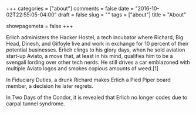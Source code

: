 +++
categories = ["about"]
comments = false
date = "2016-10-02T22:55:05-04:00"
draft = false
slug = ""
tags = ["about"]
title = "About"

showpagemeta = false
+++

Erlich administers the Hacker Hostel, a tech incubator where Richard, Big Head, Dinesh, and Gilfoyle live and work in exchange for 10 percent of their potential businesses. Erlich clings to his glory days, when he sold aviation start-up Aviato, a move that, at least in his mind, qualifies him to be a svengali lording over other tech nerds. He still drives a car emblazoned with multiple Aviato logos and smokes copious amounts of weed.[1]

In Fiduciary Duties, a drunk Richard makes Erlich a Pied Piper board member, a decision he later regrets.

In Two Days of the Condor, it is revealed that Erlich no longer codes due to carpal tunnel syndrome.



<!--about

My name is Julia Silge and I am a data scientist at Stack Overflow. I love making beautiful charts, the statistical programming language R, Jane Austen, black coffee, and red wine.

I studied physics and astronomy, finishing my PhD in 2005. I worked in academia (teaching and doing research) and ed tech before moving into data science and discovering R. Now, my background in astronomy, physics, and education has given me a strong foundation for using data to answer interesting questions and communicate about technical topics with diverse audiences. I wrote a book with my collaborator Dave about text mining with R.

I live in Salt Lake City, UT, with my husband, three kids, and a handful of backyard chickens.

This blog is built with blogdown and Hugo, and deployed using Netlify. My blog posts are released under a Creative Commons Attribution-ShareAlike 4.0 International License.



About Me

I am a Data Scientist at Stack Overflow. In May 2015 I received my PhD in Quantitative and Computational Biology from Princeton University, where I worked with Professor John Storey. My interests include statistics, data analysis, genomics, education, and programming in R.
Software

    broom: an R package for converting messy model outputs to a tidy format, for use with tools such as dplyr and tidyr.
    gganimate: an R package for creating animations within the grammar of graphics.
    subSeq: Subsample reads from an RNA-Seq experiment to determine if it has sufficient depth.
    stackr: R package for connecting to the Stack Exchange API.
    snippr: R package for managing, sharing, and installing RStudio code snippets.
    ParsePy: a Python API client for the Parse mobile backend.
    gleam: Python package for building interactive online visualizations without web programming.
    OASIS: Python package for annotating insertion sequences in prokaryotic genomes.
    BarNone: Python package to match barcodes in sequencing data to a catalog based on Levenshtein distance.

Publications

    Johnson EL, Robinson D.G., Coller HA. (2017) Widespread changes in mRNA stability contribute to quiescence-specific gene expression patterns in a fibroblast model of quiescence. BMC Genomics 2017, 18(1):123.
    Robinson, D.G. (2015) broom: An R package for converting statistical analysis objects into tidy data frames. arXiv preprint. arXiv:1412.3565 [stat.CO].
    Robinson, D.G., Wang, J., and Storey, J.D. (2014) A nested parallel experiment demonstrates differences in intensity-dependence between RNA-seq and microarrays. biorXiv preprint. doi:10.1101/013342.
    Robinson, D.G. and Storey, J.D. (2014) subSeq: Determining appropriate sequencing depth through efficient read subsampling. Bioinformatics, 30 (23): 3424-3426. doi: 10.1093/bioinformatics/btu552.
    Robinson, D.G., Chen, W., Storey, J.D., and Gresham, D. (2014) Design and Analysis of Bar-seq Experiments. G3: Genes/Genomes/Genetics, 4(1), 11-18
    Robinson, D.G., Lee, M.C. and Marx, C.J. (2012) OASIS: an automated program for global investigation of bacterial and archaeal insertion sequences. Nucleic Acids Research, 10.1093/nar/gks778.

Links

    I’ve published a course, Exploratory Data Analysis in R: Case Study, on DataCamp, an interactive platform to learn R and data science.

    I also built an online R video course, Data Analysis and Visualization Using R.

    My CV

    My GitHub

profile for David Robinson at Stack Overflow, Q&A for professional and enthusiast programmers
About This Site

This site is powered by Jekyll using the Minimal Mistakes theme. All blog posts are released under a Creative Commons Attribution-ShareAlike 4.0 International License.

All blog posts are compiled with knitr R markdown using this script. You can find the reproducible sources of each blog post here.

All opinions and views are my own and do not represent my employer ( including posts about Stack Overflow).-->
